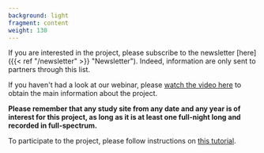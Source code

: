 ```yaml
---
background: light
fragment: content
weight: 130
---
```


If you are interested in the project, please subscribe to the newsletter [here]({{< ref "/newsletter" >}} "Newsletter"). Indeed, information are only sent to partners through this list.

If you haven't had a look at our webinar, please [watch the video here](https://bat-migration-europe.netlify.app/project/webinar/) to obtain the main information about the project.

**Please remember that any study site from any date and any year is of interest for this project, as long as it is at least one full-night long and recorded in full-spectrum.**

To participate to the project, please follow instructions on [this tutorial](https://github.com/Charlotte-Roemer/bat-migration-europe/raw/main/Website/static/docs/Tutorial_how_to_organise_data.pdf).
